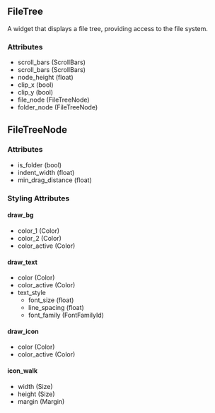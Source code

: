 ## FileTree
A widget that displays a file tree, providing access to the file system.

### Attributes

- scroll_bars (ScrollBars)
- scroll_bars (ScrollBars)
- node_height (float)
- clip_x (bool)
- clip_y (bool)
- file_node (FileTreeNode)
- folder_node (FileTreeNode)


## FileTreeNode
### Attributes
- is_folder (bool)
- indent_width (float)
- min_drag_distance (float)

### Styling Attributes
#### draw_bg
- color_1 (Color)
- color_2 (Color)
- color_active (Color)

#### draw_text
- color (Color)
- color_active (Color)
- text_style
    - font_size (float)
    - line_spacing (float)
    - font_family (FontFamilyId)

#### draw_icon
- color (Color)
- color_active (Color)

#### icon_walk
- width (Size)
- height (Size)
- margin (Margin)